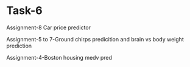 # Task-6

Assignment-8 Car price predictor


Assignment-5 to 7-Ground chirps predicition and brain vs body weight prediction


Assignment-4-Boston housing medv pred
